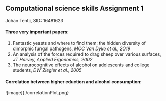 ## Computational science skills Assignment 1 ##

Johan Tentij, SID: 16481623

#### Three very important papers: 
1. Fantastic yeasts and where to find them: the hidden diversity of dimorphic fungal pathogens, _MCC Van Dyke et al., 2019_
2. An analysis of the forces required to drag sheep over various surfaces, _JT Harvey, Applied Ergonomics, 2002_
3. The neurocognitive effects of alcohol on adolescents and college students, _DW Ziegler et al., 2005_

#### Correlation between higher eduction and alcohol consumption:

![image]{./correlationPlot.png}
